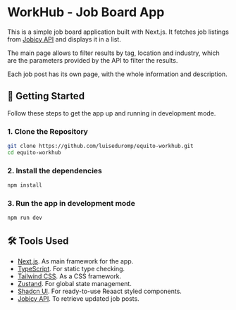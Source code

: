 # WorkHub - Job Board App

This is a simple job board application built with Next.js. It fetches job listings from [Jobicy API](https://github.com/Jobicy/remote-jobs-api) and displays it in a list.

The main page allows to filter results by tag, location and industry, which are the parameters provided by the API to filter the results.

Each job post has its own page, with the whole information and description.


## 🚀 Getting Started

Follow these steps to get the app up and running in development mode.

### 1. Clone the Repository
```bash
git clone https://github.com/luiseduromp/equito-workhub.git
cd equito-workhub
```

### 2. Install the dependencies
```bash
npm install
```

### 3. Run the app in development mode
```bash
npm run dev
```

## 🛠️ Tools Used
- [Next.js](https://nextjs.org/). As main framework for the app.
- [TypeScript](https://www.typescriptlang.org/). For static type checking.
- [Tailwind CSS](https://tailwindcss.com/). As a CSS framework.
- [Zustand](https://zustand.docs.pmnd.rs/). For global state management.
- [Shadcn UI](https://ui.shadcn.com/). For ready-to-use Reaact styled components.
- [Jobicy API](https://github.com/Jobicy/remote-jobs-api). To retrieve updated job posts.

